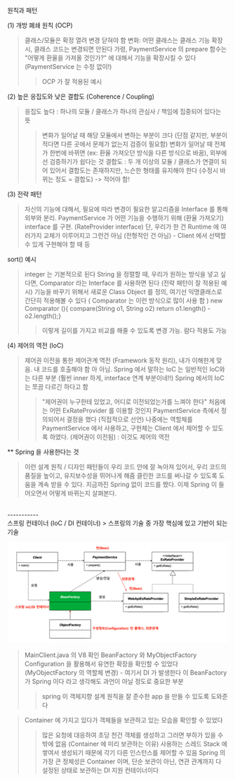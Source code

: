 원칙과 패턴

(1) 개방 폐쇄 원칙 (OCP)
> 클래스/모듈은 확정 열려 변경 닫혀야 함
> 변화: 어떤 클래스는 클래스 기능 확장시, 클래스 코드는 변경되면 안된다
> 가령, PaymentService 의 prepare 함수는 "어떻게 환율을 가져올 것인가?" 에 대해서 기능을 확장시킬 수 있다 (PaymentService 는 수정 없이!)
>> OCP 가 잘 적용된 예시


(2) 높은 응집도와 낮은 결합도 (Coherence / Coupling)
> 응집도 높다 : 하나의 모듈 / 클래스가 하나의 관심사 / 책임에 집중되어 있다는 뜻
>> 변화가 일어날 때 해당 모듈에서 변하는 부분이 크다 (단점 같지만, 부분이 적다면 다른 곳에서 문제가 없는지 검증이 필요함)
>> 변화가 일어날 때 전체가 한번에 바뀌면 (ex: 환율 가져오던 방식을 다른 방식으로 바꿈), 외부에선 검증하기가 쉽다는 것
> 결합도 : 두 개 이상의 모듈 / 클래스가 연결이 되어 있어서 결합도는 존재하지만, 느슨한 형태를 유지해야 한다
> (수정시 바뀌는 정도 = 결합도) -> 적어야 함!


(3) 전략 패턴
> 자신의 기능에 대해서, 필요에 따라 변경이 필요한 알고리즘을 Interface 를 통해 외부와 분리.
> PaymentService 가 어떤 기능을 수행하기 위해 (환율 가져오기) interface 를 구현. (RateProvider interface) 
> 단, 우리가 한 건 Runtime 에 여러가지 교체가 이루어지고 그런건 아님 (전형적인 건 아님) - Client 에서 선택할 수 있게 구현해야 할 때 등


sort() 예시
> integer 는 기본적으로 된다
> String 을 정렬할 때, 우리가 원하는 방식을 넣고 싶다면, Comparator 라는 Interface 를 사용하면 된다 (전략 패턴이 잘 적용된 예시) 
> 기능을 바꾸기 위해서 새로운 Class Object 를 정의, 여기선 익명클래스로 간단히 적용해볼 수 있다 ( Comparator 는 이런 방식으로 많이 사용 함 ) 
> new Comparator<String> (){ compare(String o1, String o2) return o1.length() - o2.length();}
>> 이렇게 길이를 가지고 비교를 해줄 수 있도록 변경 가능. 람다 적용도 가능


(4) 제어의 역전 (IoC) 
> 제어권 이전을 통한 제어관계 역전 (Framework 동작 원리), 내가 이해한게 맞음. 내 코드를 호출해야 함
> 아 아님. Spring 에서 말하는 IoC 는 일반적인 IoC와는 다른 부분 (훨씬 inner 하게, interface 연계 부분이네!!) 
> Spring 에서의 IoC 는 쪼끔 다르긴 하다고 함
>> "제어권이 누구한테 있었고, 어디로 이전되었는가를 느껴야 한다"
>> 처음에는 어떤 ExRateProvider 를 이용할 것인지 PaymentService 측에서 정의되어서 결정을 했다 (직접적으로 선언) 
>> 나중에는 역할체를 PaymentService 에서 사용하고, 구현체는 Client 에서 제어할 수 있도록 하였다. (제어권이 이전됨) : 이것도 제어의 역전


** Spring 을 사용한다는 것 
> 이런 설계 원칙 / 디자인 패턴들이 우리 코드 안에 잘 녹아져 있어서, 우리 코드의 품질을 높이고, 유지보수성을 뛰어나게 해줌
> 클린한 코드를 써나갈 수 있도록 도움을 계속 받을 수 있다.
> 지금까진  Spring 없이 코드를 짰다. 이제 Spring 이 들어오면서 어떻게 바뀌는지 살펴본다.

<br>
----------- 
<br>
스프링 컨테이너 (IoC / DI 컨테이너)
> 스프링의 기술 중 가장 핵심에 있고 기반이 되는 기술

![Spring 이 제공해주는 Bean Factory 로 대체된 모습 ](/src/main/resources/image/section3_9.png)

> MainClient.java 의 V8 확인
> BeanFactory 와 MyObjectFactory Configuration 을 활용해서 유연한 확장을 확인할 수 있었다
> (MyObjectFactory 의 역할체 변경) - 여기서 DI 가 발생한다
> 이 BeanFactory 가 Spring 이다 라고 생각해도 과언이 아닐 정도로 중요한 부분
>> spring 이 객체지향 설계 원칙을 잘 준수한 app 을 만들 수 있도록 도와준다

> Container 에 가지고 있다가 객체들을 보관하고 있는 모습을 확인할 수 있었다
>> 많은 요청에 대응하여 초당 천건 객체를 생성하고 그러면 부하가 있을 수 밖에 없음 (Container 에 미리 보관하는 이유)
>> 사용하는 스레드 Stack 에 쌓여서 생성되기 때문에 각기 다른 인스턴스를 제어할 수 있음
>> Spring 의 가장 큰 정체성은 Container 이며, 단순 보관이 아닌, 연관 관계까지 다 설정된 상태로 보관하는 DI 지원 컨테이너이다
> 